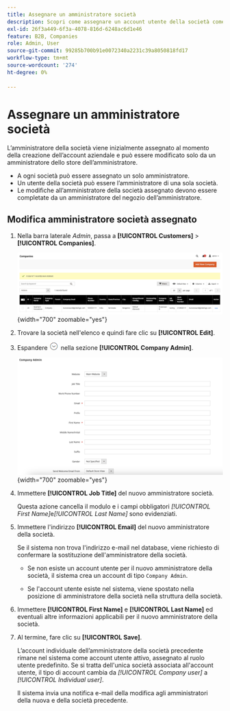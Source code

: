 ```yaml
---
title: Assegnare un amministratore società
description: Scopri come assegnare un account utente della società come amministratore della società designato per l’account aziendale.
exl-id: 26f3a449-6f3a-4078-816d-6248ac6d1e46
feature: B2B, Companies
role: Admin, User
source-git-commit: 99285b700b91e0072340a2231c39a8050818fd17
workflow-type: tm+mt
source-wordcount: '274'
ht-degree: 0%

---
```


# Assegnare un amministratore società

L’amministratore della società viene inizialmente assegnato al momento della creazione dell’account aziendale e può essere modificato solo da un amministratore dello store dell’amministratore.

- A ogni società può essere assegnato un solo amministratore.
- Un utente della società può essere l’amministratore di una sola società.
- Le modifiche all’amministratore della società assegnato devono essere completate da un amministratore del negozio dell’amministratore.

## Modifica amministratore società assegnato

1. Nella barra laterale _Admin_, passa a **[!UICONTROL Customers]** > **[!UICONTROL Companies]**.

   ![Aziende](./assets/companies-grid.png){width="700" zoomable="yes"}

1. Trovare la società nell&#39;elenco e quindi fare clic su **[!UICONTROL Edit]**.

1. Espandere ![Il selettore di espansione](../assets/icon-display-expand.png) nella sezione **[!UICONTROL Company Admin]**.

   ![Amministratore società](./assets/company-create-company-admin.png){width="700" zoomable="yes"}

1. Immettere **[!UICONTROL Job Title]** del nuovo amministratore società.

   Questa azione cancella il modulo e i campi obbligatori _[!UICONTROL First Name]_&#x200B;e&#x200B;_[!UICONTROL Last Name]_ sono evidenziati.

1. Immettere l&#39;indirizzo **[!UICONTROL Email]** del nuovo amministratore della società.

   Se il sistema non trova l&#39;indirizzo e-mail nel database, viene richiesto di confermare la sostituzione dell&#39;amministratore della società.

   - Se non esiste un account utente per il nuovo amministratore della società, il sistema crea un account di tipo `Company Admin`.

   - Se l&#39;account utente esiste nel sistema, viene spostato nella posizione di amministratore della società nella struttura della società.

1. Immettere **[!UICONTROL First Name]** e **[!UICONTROL Last Name]** ed eventuali altre informazioni applicabili per il nuovo amministratore della società.

1. Al termine, fare clic su **[!UICONTROL Save]**.

   L’account individuale dell’amministratore della società precedente rimane nel sistema come account utente attivo, assegnato al ruolo utente predefinito. Se si tratta dell&#39;unica società associata all&#39;account utente, il tipo di account cambia da *[!UICONTROL Company user]* a *[!UICONTROL Individual user]*.

   Il sistema invia una notifica e-mail della modifica agli amministratori della nuova e della società precedente.

